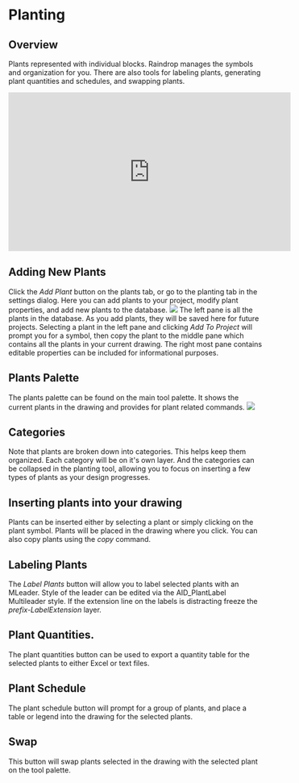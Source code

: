 # Planting
## Overview
Plants represented with individual blocks. Raindrop manages the symbols and organization for you. There are also tools for labeling plants, generating plant quantities and schedules, and swapping plants.

<iframe width="560" height="315" src="https://www.youtube.com/embed/JwQ6yIAnb70" title="YouTube video player" frameborder="0" allow="accelerometer; autoplay; clipboard-write; encrypted-media; gyroscope; picture-in-picture" allowfullscreen></iframe>


## Adding New Plants
Click the *Add Plant* button on the plants tab, or go to the planting tab in the settings dialog. Here you can add plants to your project, modify plant properties, and add new plants to the database.
![](../images/PlantSettings.png)
The left pane is all the plants in the database. As you add plants, they will be saved here for future projects.  Selecting a plant in the left pane and clicking *Add To Project* will prompt you for a symbol, then copy the plant to the middle pane which contains all the plants in your current drawing. The right most pane contains editable properties can be included for informational purposes.

## Plants Palette

The plants palette can be found on the main tool palette. It shows the current plants in the drawing and provides for plant related commands.
![](../images/PlantTab.png)

## Categories
Note that plants are broken down into categories. This helps keep them organized. Each category will be on it's own layer. And the categories can be collapsed in the planting tool, allowing you to focus on inserting a few types of plants as your design progresses.

## Inserting plants into your drawing
Plants can be inserted either by selecting a plant or simply clicking on the plant symbol. Plants will be placed in the drawing where you click. You can also copy plants using the *copy* command.

## Labeling Plants
The *Label Plants* button will allow you to label selected plants with an MLeader. Style of the leader can be edited via the AID_PlantLabel Multileader style.  If the extension line on the labels is distracting freeze the *prefix-LabelExtension* layer.

## Plant Quantities.
The plant quantities button can be used to export a quantity table for the selected plants to either Excel or text files. 

## Plant Schedule
The plant schedule button will prompt for a group of plants, and place a table or legend into the drawing for the selected plants.

## Swap
This button will swap plants selected in the drawing with the selected plant on the tool palette.


